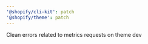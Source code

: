 ```yaml
---
'@shopify/cli-kit': patch
'@shopify/theme': patch
---
```


Clean errors related to metrics requests on theme dev
